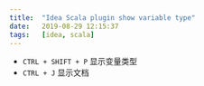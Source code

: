 ```yaml
---
title:  "Idea Scala plugin show variable type"
date:   2019-08-29 12:15:37
tags:   [idea, scala]
---
```


- `CTRL + SHIFT + P` 显示变量类型
- `CTRL + J` 显示文档

